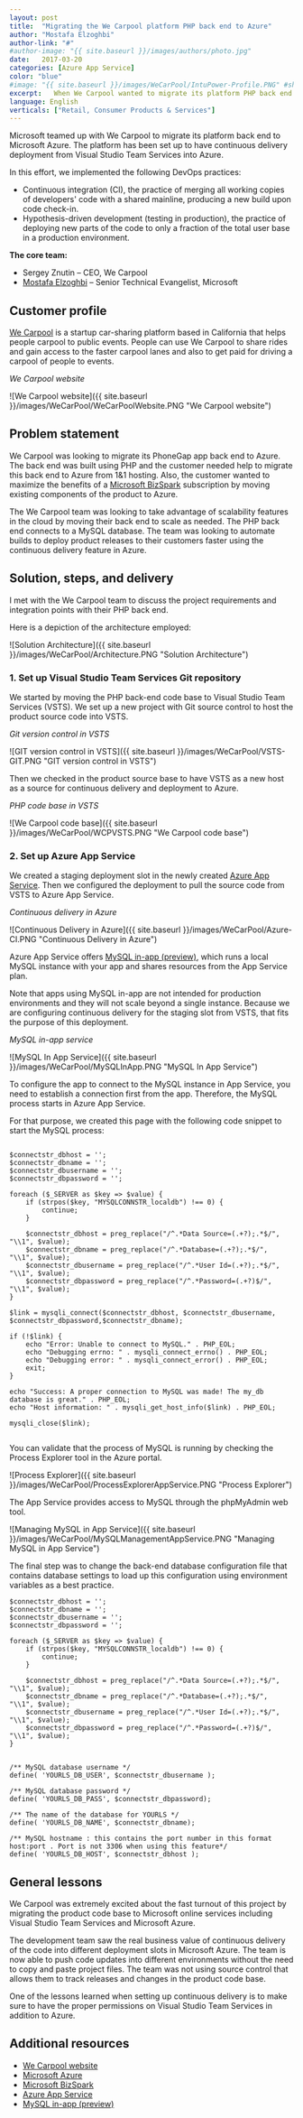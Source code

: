 ```yaml
---
layout: post
title:  "Migrating the We Carpool platform PHP back end to Azure"
author: "Mostafa Elzoghbi"
author-link: "#"
#author-image: "{{ site.baseurl }}/images/authors/photo.jpg"
date:   2017-03-20
categories: [Azure App Service]
color: "blue"
#image: "{{ site.baseurl }}/images/WeCarPool/IntuPower-Profile.PNG" #should be ~350px tall
excerpt:   When We Carpool wanted to migrate its platform PHP back end to Azure, Microsoft helped with the solution. The platform now has continuous delivery from Visual Studio Team Services to Azure.
language: English
verticals: ["Retail, Consumer Products & Services"]
---
```



Microsoft teamed up with We Carpool to migrate its platform back end to Microsoft Azure. The platform has been set up to have continuous delivery deployment from Visual Studio Team Services into Azure.

In this effort, we implemented the following DevOps practices:

- Continuous integration (CI), the practice of merging all working copies of developers' code with a shared mainline, producing a new build upon code check-in. 
- Hypothesis-driven development (testing in production), the practice of deploying new parts of the code to only a fraction of the total user base in a production environment.

**The core team:**

- Sergey Znutin – CEO, We Carpool
- [Mostafa Elzoghbi](http://www.twitter.com/mostafaelzoghbi) – Senior Technical Evangelist, Microsoft
 
## Customer profile ##

[We Carpool](http://www.wecarpool.com) is a startup car-sharing platform based in California that helps people carpool to public events. People can use We Carpool to share rides and gain access to the faster carpool lanes and also to get paid for driving a carpool of people to events. 

*We Carpool website*

![We Carpool website]({{ site.baseurl }}/images/WeCarPool/WeCarPoolWebsite.PNG "We Carpool website")

 
## Problem statement ##

We Carpool was looking to migrate its PhoneGap app back end to Azure. The back end was built using PHP and the customer needed help to migrate this back end to Azure from 1&1 hosting. Also, the customer wanted to maximize the benefits of a [Microsoft BizSpark](https://bizspark.microsoft.com/) subscription by moving existing components of the product to Azure.

The We Carpool team was looking to take advantage of scalability features in the cloud by moving their back end to scale as needed. The PHP back end connects to a MySQL database. The team was looking to automate builds to deploy product releases to their customers faster using the continuous delivery feature in Azure. 
 
## Solution, steps, and delivery ##

I met with the We Carpool team to discuss the project requirements and integration points with their PHP back end. 

Here is a depiction of the architecture employed: 

![Solution Architecture]({{ site.baseurl }}/images/WeCarPool/Architecture.PNG "Solution Architecture")


### 1. Set up Visual Studio Team Services Git repository

We started by moving the PHP back-end code base to Visual Studio Team Services (VSTS). We set up a new project with Git source control to host the product source code into VSTS.

*Git version control in VSTS*

![GIT version control in VSTS]({{ site.baseurl }}/images/WeCarPool/VSTS-GIT.PNG "GIT version control in VSTS")

Then we checked in the product source base to have VSTS as a new host as a source for continuous delivery and deployment to Azure.

*PHP code base in VSTS*

![We Carpool code base]({{ site.baseurl }}/images/WeCarPool/WCPVSTS.PNG "We Carpool code base")


### 2. Set up Azure App Service

We created a staging deployment slot in the newly created [Azure App Service](https://azure.microsoft.com/en-us/services/app-service/). Then we configured the deployment to pull the source code from VSTS to Azure App Service.

*Continuous delivery in Azure*

![Continuous Delivery in Azure]({{ site.baseurl }}/images/WeCarPool/Azure-CI.PNG "Continuous Delivery in Azure")


Azure App Service offers [MySQL in-app (preview)](https://azure.microsoft.com/en-us/updates/announcing-mysql-in-app-preview-for-web-apps/), which runs a local MySQL instance with your app and shares resources from the App Service plan.

Note that apps using MySQL in-app are not intended for production environments and they will not scale beyond a single instance. Because we are configuring continuous delivery for the staging slot from VSTS, that fits the purpose of this deployment.

*MySQL in-app service*

![MySQL In App Service]({{ site.baseurl }}/images/WeCarPool/MySQLInApp.PNG "MySQL In App Service")


To configure the app to connect to the MySQL instance in App Service, you need to establish a connection first from the app. Therefore, the MySQL process starts in Azure App Service.

For that purpose, we created this page with the following code snippet to start the MySQL process:

~~~~~

$connectstr_dbhost = '';
$connectstr_dbname = '';
$connectstr_dbusername = '';
$connectstr_dbpassword = '';

foreach ($_SERVER as $key => $value) {
    if (strpos($key, "MYSQLCONNSTR_localdb") !== 0) {
        continue;
    }
    
    $connectstr_dbhost = preg_replace("/^.*Data Source=(.+?);.*$/", "\\1", $value);
    $connectstr_dbname = preg_replace("/^.*Database=(.+?);.*$/", "\\1", $value);
    $connectstr_dbusername = preg_replace("/^.*User Id=(.+?);.*$/", "\\1", $value);
    $connectstr_dbpassword = preg_replace("/^.*Password=(.+?)$/", "\\1", $value);
}

$link = mysqli_connect($connectstr_dbhost, $connectstr_dbusername, $connectstr_dbpassword,$connectstr_dbname);

if (!$link) {
    echo "Error: Unable to connect to MySQL." . PHP_EOL;
    echo "Debugging errno: " . mysqli_connect_errno() . PHP_EOL;
    echo "Debugging error: " . mysqli_connect_error() . PHP_EOL;
    exit;
}

echo "Success: A proper connection to MySQL was made! The my_db database is great." . PHP_EOL;
echo "Host information: " . mysqli_get_host_info($link) . PHP_EOL;

mysqli_close($link);


~~~~~


You can validate that the process of MySQL is running by checking the Process Explorer tool in the Azure portal.

![Process Explorer]({{ site.baseurl }}/images/WeCarPool/ProcessExplorerAppService.PNG "Process Explorer")


The App Service provides access to MySQL through the phpMyAdmin web tool.

![Managing MySQL in App Service]({{ site.baseurl }}/images/WeCarPool/MySQLManagementAppService.PNG "Managing MySQL in App Service")


The final step was to change the back-end database configuration file that contains database settings to load up this configuration using environment variables as a best practice.

~~~~~
$connectstr_dbhost = '';
$connectstr_dbname = '';
$connectstr_dbusername = '';
$connectstr_dbpassword = '';

foreach ($_SERVER as $key => $value) {
    if (strpos($key, "MYSQLCONNSTR_localdb") !== 0) {
        continue;
    }
    
    $connectstr_dbhost = preg_replace("/^.*Data Source=(.+?);.*$/", "\\1", $value);
    $connectstr_dbname = preg_replace("/^.*Database=(.+?);.*$/", "\\1", $value);
    $connectstr_dbusername = preg_replace("/^.*User Id=(.+?);.*$/", "\\1", $value);
    $connectstr_dbpassword = preg_replace("/^.*Password=(.+?)$/", "\\1", $value);
}


/** MySQL database username */
define( 'YOURLS_DB_USER', $connectstr_dbusername );

/** MySQL database password */
define( 'YOURLS_DB_PASS', $connectstr_dbpassword);

/** The name of the database for YOURLS */
define( 'YOURLS_DB_NAME', $connectstr_dbname);

/** MySQL hostname : this contains the port number in this format host:port . Port is not 3306 when using this feature*/
define( 'YOURLS_DB_HOST', $connectstr_dbhost ); 
~~~~~


## General lessons ##

We Carpool was extremely excited about the fast turnout of this project by migrating the product code base to Microsoft online services including Visual Studio Team Services and Microsoft Azure.

The development team saw the real business value of continuous delivery of the code into different deployment slots in Microsoft Azure. The team is now able to push code updates into different environments without the need to copy and paste project files. The team was not using source control that allows them to track releases and changes in the product code base.

One of the lessons learned when setting up continuous delivery is to make sure to have the proper permissions on Visual Studio Team Services in addition to Azure.

## Additional resources ##

- [We Carpool website](http://www.wecarpool.com)
- [Microsoft Azure](https://azure.microsoft.com/en-us/?b=17.06)
- [Microsoft BizSpark](https://bizspark.microsoft.com/)
- [Azure App Service](https://azure.microsoft.com/en-us/services/app-service/)
- [MySQL in-app (preview)](https://azure.microsoft.com/en-us/updates/announcing-mysql-in-app-preview-for-web-apps/)


